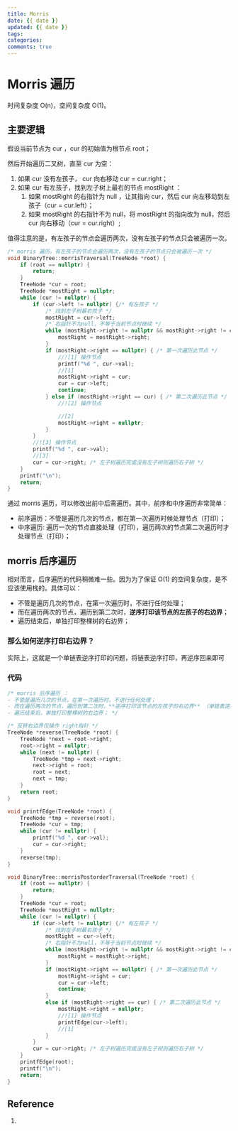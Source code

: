 ```yaml
---
title: Morris
date: {{ date }}
updated: {{ date }}
tags: 
categories: 
comments: true
---
```


# Morris 遍历

时间复杂度 O(n)，空间复杂度 O(1)。

## 主要逻辑

假设当前节点为 cur ，cur 的初始值为根节点 root；

然后开始遍历二叉树，直至 cur 为空：

1) 如果 cur 没有左孩子， cur 向右移动 cur = cur.right；
2) 如果 cur 有左孩子，找到左子树上最右的节点 mostRight ：
   1) 如果 mostRight 的右指针为 null ，让其指向 cur，然后 cur 向左移动到左孩子（cur = cur.left）；
   2) 如果 mostRight 的右指针不为 null，将 mostRight 的指向改为 null，然后 cur 向右移动（cur = cur.right）;

值得注意的是，有左孩子的节点会遍历两次，没有左孩子的节点只会被遍历一次。

```c++
/* morris 遍历，有左孩子的节点会遍历两次，没有左孩子的节点只会被遍历一次 */
void BinaryTree::morrisTraversal(TreeNode *root) {
	if (root == nullptr) {
		return;
	}
	TreeNode *cur = root;
	TreeNode *mostRight = nullptr;
	while (cur != nullptr) {
		if (cur->left != nullptr) {/* 有左孩子 */
			/* 找到左子树最右孩子 */
			mostRight = cur->left;
			/* 右指针不为null，不等于当前节点时继续 */
			while (mostRight->right != nullptr && mostRight->right != cur) {
				mostRight = mostRight->right;
			}
			if (mostRight->right == nullptr) { /* 第一次遍历此节点 */
				//![1] 操作节点 
				printf("%d ", cur->val);
				//[1]
				mostRight->right = cur;
				cur = cur->left;
				continue;
			} else if (mostRight->right == cur) { /* 第二次遍历此节点 */
				//![2] 操作节点

				//[2]
				mostRight->right = nullptr;
			}
		}
		//![3] 操作节点
		printf("%d ", cur->val);
		//[3]
		cur = cur->right; /* 左子树遍历完或没有左子树则遍历右子树 */
	}
	printf("\n");
	return;
}
```

通过 morris 遍历，可以修改出前中后需遍历。其中，前序和中序遍历非常简单：

- 前序遍历：不管是遍历几次的节点，都在第一次遍历时候处理节点（打印）；
- 中序遍历: 遍历一次的节点直接处理（打印），遍历两次的节点第二次遍历时才处理节点（打印）；

## morris 后序遍历

相对而言，后序遍历的代码稍微难一些。因为为了保证 O(1) 的空间复杂度，是不应该使用栈的。具体可以：

- 不管是遍历几次的节点，在第一次遍历时，不进行任何处理；
- 而在遍历两次的节点，遍历到第二次时，**逆序打印该节点的左孩子的右边界**；
- 遍历结束后，单独打印整棵树的右边界；

### 那么如何逆序打印右边界？

实际上，这就是一个单链表逆序打印的问题，将链表逆序打印，再逆序回来即可

### 代码

```c++
/* morris 后序遍历 ：
- 不管是遍历几次的节点，在第一次遍历时，不进行任何处理；
- 而在遍历两次的节点，遍历到第二次时，**逆序打印该节点的左孩子的右边界** （单链表逆序）；
- 遍历结束后，单独打印整棵树的右边界； */

/* 反转右边界仅操作 right指针 */
TreeNode *reverse(TreeNode *root) {
	TreeNode *next = root->right;
	root->right = nullptr;
	while (next != nullptr) {
		TreeNode *tmp = next->right;
		next->right = root;
		root = next;
		next = tmp;
	}
	return root;
}

void printfEdge(TreeNode *root) {
	TreeNode *tmp = reverse(root);
	TreeNode *cur = tmp;
	while (cur != nullptr) {
		printf("%d ", cur->val);
		cur = cur->right;
	}
	reverse(tmp);
}

void BinaryTree::morrisPostorderTraversal(TreeNode *root) {
	if (root == nullptr) {
		return;
	}
	TreeNode *cur = root;
	TreeNode *mostRight = nullptr;
	while (cur != nullptr) {
		if (cur->left != nullptr) {/* 有左孩子 */
			/* 找到左子树最右孩子 */
			mostRight = cur->left;
			/* 右指针不为null，不等于当前节点时继续 */
			while (mostRight->right != nullptr && mostRight->right != cur) {
				mostRight = mostRight->right;
			}
			if (mostRight->right == nullptr) { /* 第一次遍历此节点 */
				mostRight->right = cur;
				cur = cur->left;
				continue;
			}
			else if (mostRight->right == cur) { /* 第二次遍历此节点 */
				mostRight->right = nullptr;
				//![1] 操作节点 
				printfEdge(cur->left);
				//[1]
			}
		}
		cur = cur->right; /* 左子树遍历完或没有左子树则遍历右子树 */
	}
	printfEdge(root);
	printf("\n");
	return;
}
```

## Reference 

1. 
